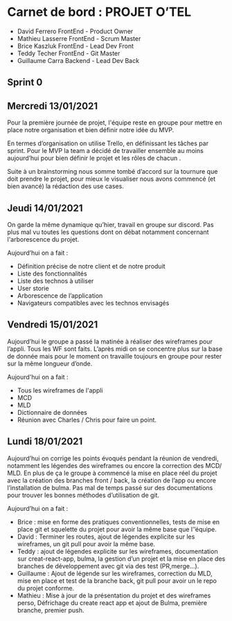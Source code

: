 # Carnet de bord : PROJET O’TEL

- David Ferrero FrontEnd - Product Owner
- Mathieu Lasserre FrontEnd - Scrum Master
- Brice Kaszluk FrontEnd - Lead Dev Front
- Teddy Techer FrontEnd - Git Master
- Guillaume Carra  Backend - Lead Dev Back

## Sprint 0

## Mercredi 13/01/2021

Pour la première journée de projet, l'équipe reste en groupe pour mettre en place notre organisation et bien définir notre idée du MVP.

En termes d’organisation on utilise Trello, en définissant les tâches par sprint.
Pour le MVP la team a décidé de travailler ensemble au moins aujourd’hui pour bien définir le projet et les rôles de chacun .

Suite à un brainstorming nous somme tombé d’accord sur la tournure que doit prendre le projet, pour mieux le visualiser nous avons commencé (et bien avancé) la rédaction des use cases.

## Jeudi 14/01/2021

On garde la même dynamique qu’hier, travail en groupe sur discord. Pas plus mal vu toutes les questions dont on débat notamment concernant l'arborescence du projet.

Aujourd’hui on a fait :

- Définition précise de notre client et de notre produit
- Liste des fonctionnalités
- Liste des technos à utiliser
- User storie
- Arborescence de l’application
- Navigateurs compatibles avec les technos envisagés

## Vendredi 15/01/2021

Aujourd’hui le groupe a passé la matinée à réaliser des wireframes pour l’appli. Tous les WF sont faits. L’après midi on se concentre plus sur la base de donnée mais pour le moment on travaille toujours en groupe pour rester sur la même longueur d’onde.

Aujourd'hui on a fait :

- Tous les wireframes de l'appli
- MCD
- MLD
- Dictionnaire de données
- Réunion avec Charles / Chris pour faire un point.

## Lundi 18/01/2021

Aujourd’hui on corrige les points évoqués pendant la réunion de vendredi, notamment les légendes des wireframes ou encore la correction des MCD/ MLD.
En plus de ça le groupe à commencé la mise en place réel du projet avec la création  des branches front / back, la création de l’app ou encore l’installation de bulma. Pas mal de temps passé sur des documentations pour trouver les bonnes méthodes d’utilisation de git.

Aujourd’hui on a fait :

- Brice : mise en forme des pratiques conventionnelles, tests de mise en place git et squelette du projet pour avoir la même base que l’’équipe.
- David : Terminer les routes, ajout de légendes explicite sur les wireframes, un git pull pour avoir la même base.
- Teddy : ajout de légendes explicite sur les wireframes, documentation sur creat-react-app, bulma, la gestion d’un projet et la mise en place des branches de développement avec git via des test (PR,merge...).
- Guillaume : Ajout de légende sur les wireframes, correction du MLD, mise en place et test de la branche back, git pull pour avoir un le repo du projet conforme.
- Mathieu : Mise à jour de la présentation du projet et des wireframes perso, Défrichage du create react app et ajout de Bulma, première branche, premier push.

